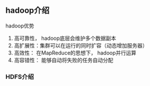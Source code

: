 
## hadoop介绍
hadoop优势  
1. 高可靠性， hadoop底层会维护多个数据副本
2. 高扩展性：集群可以在运行的同时扩容（动态增加服务器）
3. 高效性： 在MapReduce的思想下， hadoop并行运算
4. 高容错性： 能够自动将失败的任务自动分配

### HDFS介绍

